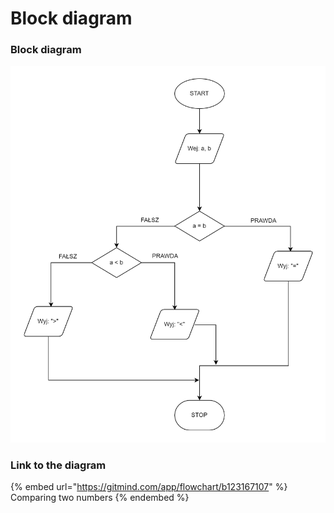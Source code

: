 # Block diagram

### Block diagram

![Comparing two numbers](../../../.gitbook/assets/porownywanie_liczb_schemat_blokowy.png)

### Link to the diagram

{% embed url="https://gitmind.com/app/flowchart/b123167107" %}
Comparing two numbers
{% endembed %}
